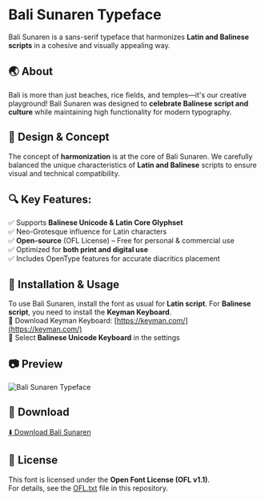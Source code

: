 # Bali Sunaren Typeface
Bali Sunaren is a sans-serif typeface that harmonizes **Latin and Balinese scripts** in a cohesive and visually appealing way.

## 🌏 About
Bali is more than just beaches, rice fields, and temples—it's our creative playground! Bali Sunaren was designed to **celebrate Balinese script and culture** while maintaining high functionality for modern typography.

## 🎨 Design & Concept
The concept of **harmonization** is at the core of Bali Sunaren. We carefully balanced the unique characteristics of **Latin and Balinese** scripts to ensure visual and technical compatibility.

## 🔍 Key Features:
✅ Supports **Balinese Unicode & Latin Core Glyphset**  
✅ Neo-Grotesque influence for Latin characters  
✅ **Open-source** (OFL License) – Free for personal & commercial use  
✅ Optimized for **both print and digital use**  
✅ Includes OpenType features for accurate diacritics placement  

## 🚀 Installation & Usage
To use Bali Sunaren, install the font as usual for **Latin script**. For **Balinese script**, you need to install the **Keyman Keyboard**.  
🔹 Download Keyman Keyboard: [https://keyman.com/](https://keyman.com/)  
🔹 Select **Balinese Unicode Keyboard** in the settings  

## 📷 Preview
![Bali Sunaren Typeface](documentation/preview.png)

## 🔗 Download
[⬇️ Download Bali Sunaren](https://github.com/Balibilly/BaliSunaren-SansSerif/releases/tag/Balinese)

## 📜 License
This font is licensed under the **Open Font License (OFL v1.1)**.  
For details, see the [OFL.txt](OFL.txt) file in this repository.